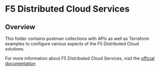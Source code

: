 # F5 Distributed Cloud Services

## Overview

This folder contains postman collections with APIs as well as Terraform examples to configure various aspects of the F5 Distributed Cloud solutions. 

For more information about F5 Distributed Cloud Services, visit the [official documentation](https://docs.cloud.f5.com/docs/) 
